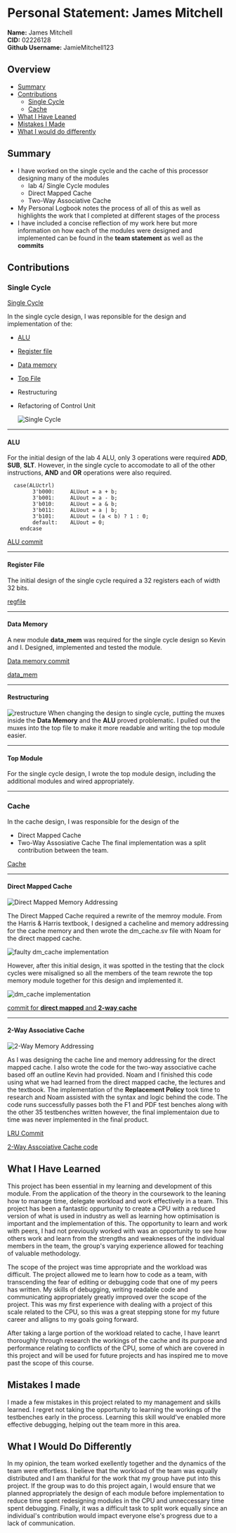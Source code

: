 # Personal Statement: James Mitchell 
**Name:** James Mitchell  
**CID:** 02226128   
**Github Username:** JamieMitchell123

## Overview 
- [Summary](#summary)
- [Contributions](#contributions)
  - [Single Cycle](#single-cycle)
  - [Cache](#cache)
- [What I Have Leaned](#what-i-have-learned)
- [Mistakes I Made](#mistakes-i-made)
- [What I would do differently](#what-i-would-do-differently)

## Summary 

- I have worked on the single cycle and the cache of this processor designing many of the modules
    - lab 4/ Single Cycle modules
    -  Direct Mapped Cache
    -  Two-Way Associative Cache
- My Personal Logbook notes the process of all of this as well as highlights the work that I completed at different stages of the process
- I have included a concise reflection of my work here but more information on how each of the modules were designed and implemented can be found in the **team statement** as well as the **commits**

  
## Contributions
### Single Cycle 
[Single Cycle](../team_statements_sections/single_cycle.md)



In the single cycle design, I was reponsible for the design and implementation of the:
- [ALU](../../rtl/alu.sv)
- [Register file](../../rtl/regfile.sv)
- [Data memory](../../rtl/data_mem.sv)
- [Top File](../../rtl/top.sv)
- Restructuring
- Refactoring of Control Unit

  
  ![Single Cycle](../../images/single_cycle.png)
  
---

#### ALU


For the initial design of the lab 4 ALU, only 3 operations were required **ADD**, **SUB**, **SLT**. However, in the single cycle to accomodate to all of the other instructions, **AND** and **OR** operations were also required.

```SV
  case(ALUctrl)
        3'b000:     ALUout = a + b;
        3'b001:     ALUout = a - b;
        3'b010:     ALUout = a & b;
        3'b011:     ALUout = a | b;
        3'b101:     ALUout = (a < b) ? 1 : 0;
        default:    ALUout = 0;   
    endcase
```

[ALU commit](https://github.com/booth-algo/RISC-V-T24/commit/ce83249d85a73ddd43959b309a3c04d96794e4a5)

---

#### Register File

The initial design of the single cycle required a 32 registers each of width 32 bits. 

[regfile](../../rtl/regfile.sv)

---

#### Data Memory

A new module **data_mem** was required for the single cycle design so Kevin and I. Designed, implemented and tested the module.

[Data memory commit](https://github.com/booth-algo/RISC-V-T24/commit/839a96757fc2fb19f1f6a06d36f8ff8e2de9464b)

[data_mem](../../rtl/data_mem.sv)

---

#### Restructuring
![restructure](../../images/muxes.png)
When changing the design to single cycle, putting the muxes inside the **Data Memory** and the **ALU** proved problematic. I pulled out the muxes into the top file to make it more readable and writing the top module easier.

---

#### Top Module 

For the single cycle design, I wrote the top module design, including the additional modules and wired appropriately.

--- 

### Cache
In the cache design, I was responsible for the design of the
- Direct Mapped Cache
- Two-Way Assosiative Cache
The final implementation was a split contribution between the team.


[Cache](../team_statements_sections/cache.md)
  
 ---
 
#### Direct Mapped Cache
![Direct Mapped Memory Addressing](../../images/set_image.png)

The Direct Mapped Cache required a rewrite of the memroy module. From the Harris & Harris textbook, I designed a cacheline and memory addressing for the cache memory and then wrote the dm_cache.sv file with Noam for the direct mapped cache. 

![faulty dm_cache implementation](../../images/schematic1.png)

However, after this initial design, it was spotted in the testing that the clock cycles were misaligned so all the members of the team rewrote the top memory module together for this design and implemented it.

![dm_cache implementation](../../images/schematic3.png)


[commit for **direct mapped** and **2-way cache**](https://github.com/booth-algo/RISC-V-T24/commit/69c44b4131087afad0459f1538536a7b8befd858) 

---

#### 2-Way Associative Cache
![2-Way Memory Addressing](../../images/cache.png)

As I was designing the cache line and memory addressing for the direct mapped cache. I also wrote the code for the two-way associative cache based off an outline Kevin had provided. Noam and I finished this code using what we had learned from the direct mapped cache, the lectures and the textbook. The implementation of the **Replacement Policy** took time to research and Noam assisted with the syntax and logic behind the code. The code runs successfully passes both the F1 and PDF test benches along with the other 35 testbenches written however, the final implementaion due to time was never implemented in the final product. 

[LRU Commit](https://github.com/booth-algo/RISC-V-T24/commit/1e984468319cc8c3ddfdf2d63fa8c2554fc69d85)

[2-Way Asscoiative Cache code](../../cache/2way_cache.sv)

## What I Have Learned 
This project has been essential in my learning and development of this module. From the application of the theory in the coursework to the leaning how to manage time, delegate workload and work effectively in a team. This project has been a fantastic oppurtunity to create a CPU with a reduced version of what is used in industry as well as learning how optimisation is important and the implementation of this. The opportunity to learn and work with peers, I had not previously worked with was an opportunity to see how others work and learn from the strengths and weaknesses of the individual members in the team, the group's varying experience allowed for teaching of valuable methodology.

The scope of the project was time appropriate and the workload was difficult. The project allowed me to learn how to code as a team, with transcending the fear of editing or debugging code that one of my peers has written. My skills of debugging, writing readable code and communicating appropriately greatly improved over the scope of the project. This was my first experience with dealing with a project of this scale related to the CPU, so this was a great stepping stone for my future career and alligns to my goals going forward.

After taking a large portion of the workload related to cache, I have leanrt thoroughly through research the workings of the cache and its purpose and performance relating to conflicts of the CPU, some of which are covered in this project and will be used for future projects and has inspired me to move past the scope of this course.

## Mistakes I made 
I made a few mistakes in this project related to my management and skills learned. I regret not taking the opportunity to learning the workings of the testbenches early in the process. Learning this skill would've enabled more effective debugging, helping out the team more in this area.  

## What I Would Do Differently
In my opinion, the team worked exellently together and the dynamics of the team were effortless. I believe that the workload of the team was equally distributed and I am thankful for the work that my group have put into this project. If the group was to do this project again, I would ensure that we planned appropriately the design of each module before implementation to reduce time spent redesigning modules in the CPU and unneccessary time spent debugging. Finally, it was a difficult task to split work equally since an individual's contribution would impact everyone else's progress due to a lack of communication. 
